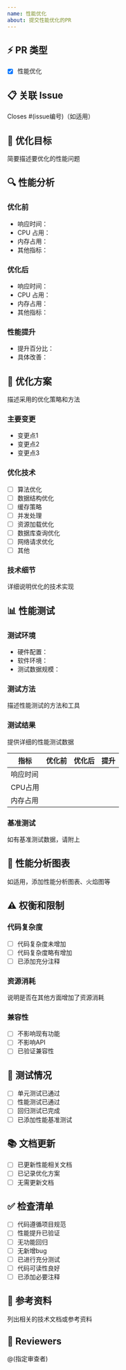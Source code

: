 ```yaml
---
name: 性能优化
about: 提交性能优化的PR
---
```


## ⚡ PR 类型
- [x] 性能优化

## 📋 关联 Issue
Closes #(issue编号)（如适用）

## 🎯 优化目标
简要描述要优化的性能问题

## 🔍 性能分析

### 优化前
- 响应时间：
- CPU 占用：
- 内存占用：
- 其他指标：

### 优化后
- 响应时间：
- CPU 占用：
- 内存占用：
- 其他指标：

### 性能提升
- 提升百分比：
- 具体改善：

## 🔧 优化方案
描述采用的优化策略和方法

### 主要变更
- 变更点1
- 变更点2
- 变更点3

### 优化技术
- [ ] 算法优化
- [ ] 数据结构优化
- [ ] 缓存策略
- [ ] 并发处理
- [ ] 资源加载优化
- [ ] 数据库查询优化
- [ ] 网络请求优化
- [ ] 其他

### 技术细节
详细说明优化的技术实现

## 📊 性能测试

### 测试环境
- 硬件配置：
- 软件环境：
- 测试数据规模：

### 测试方法
描述性能测试的方法和工具

### 测试结果
提供详细的性能测试数据

| 指标 | 优化前 | 优化后 | 提升 |
|------|--------|--------|------|
| 响应时间 | | | |
| CPU占用 | | | |
| 内存占用 | | | |

### 基准测试
如有基准测试数据，请附上

## 📸 性能分析图表
如适用，添加性能分析图表、火焰图等

## ⚠️ 权衡和限制

### 代码复杂度
- [ ] 代码复杂度未增加
- [ ] 代码复杂度略有增加
- [ ] 已添加充分注释

### 资源消耗
说明是否在其他方面增加了资源消耗

### 兼容性
- [ ] 不影响现有功能
- [ ] 不影响API
- [ ] 已验证兼容性

## 🧪 测试情况
- [ ] 单元测试已通过
- [ ] 性能测试已通过
- [ ] 回归测试已完成
- [ ] 已添加性能基准测试

## 📚 文档更新
- [ ] 已更新性能相关文档
- [ ] 已记录优化方案
- [ ] 无需更新文档

## ✅ 检查清单
- [ ] 代码遵循项目规范
- [ ] 性能提升已验证
- [ ] 无功能回归
- [ ] 无新增bug
- [ ] 已进行充分测试
- [ ] 代码可读性良好
- [ ] 已添加必要注释

## 🔗 参考资料
列出相关的技术文档或参考资料

## 👥 Reviewers
@(指定审查者)

